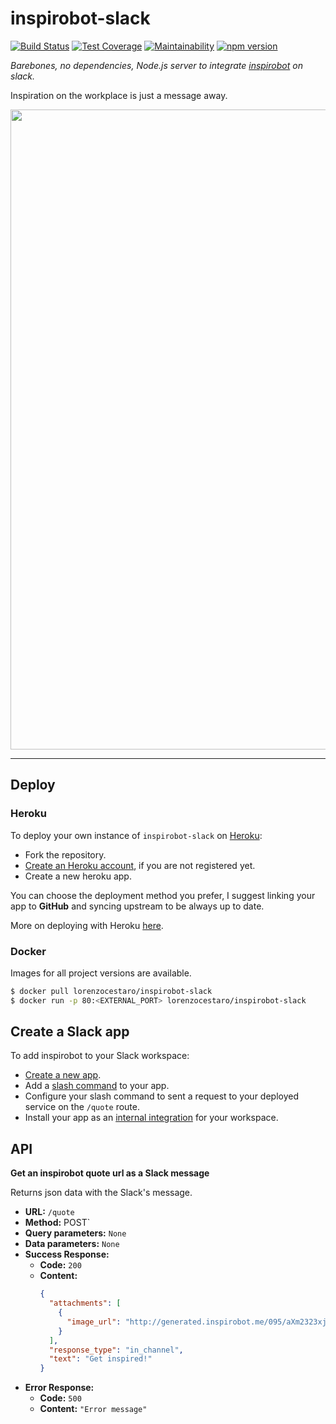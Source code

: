 # inspirobot-slack
[![Build Status](https://travis-ci.org/lorenzocestaro/inspirobot-slack.svg?branch=master)](https://travis-ci.org/lorenzocestaro/inspirobot-slack)
[![Test Coverage](https://api.codeclimate.com/v1/badges/39bc3bdb846fb0460f94/test_coverage)](https://codeclimate.com/github/lorenzocestaro/inspirobot-slack/test_coverage)
[![Maintainability](https://api.codeclimate.com/v1/badges/39bc3bdb846fb0460f94/maintainability)](https://codeclimate.com/github/lorenzocestaro/inspirobot-slack/maintainability)
[![npm version](https://badge.fury.io/js/inspirobot-slack.svg)](https://badge.fury.io/js/inspirobot-slack)

_Barebones, no dependencies, Node.js server to integrate [inspirobot](http://inspirobot.me/) on slack._

Inspiration on the workplace is just a message away.

<p align="center">
  <img src="https://github.com/lorenzocestaro/inspirobot-slack/blob/master/docs/usage-example.gif" width="1024" />
</p>

---
## Deploy
### Heroku
To deploy your own instance of `inspirobot-slack` on [Heroku](https://www.heroku.com/home):
- Fork the repository.
- [Create an Heroku account](https://signup.heroku.com/login), if you are not registered yet.
- Create a new heroku app.

You can choose the deployment method you prefer, I suggest linking your app to
__GitHub__ and syncing upstream to be always up to date.

More on deploying with Heroku [here](https://devcenter.heroku.com/categories/deployment).

### Docker
Images for all project versions are available.
```bash
$ docker pull lorenzocestaro/inspirobot-slack
$ docker run -p 80:<EXTERNAL_PORT> lorenzocestaro/inspirobot-slack
```

## Create a Slack app
To add inspirobot to your Slack workspace:
- [Create a new app](https://api.slack.com/apps?new_app=1).
- Add a [slash command](https://api.slack.com/slash-commands) to your app.
- Configure your slash command to sent a request to your deployed service on the
`/quote` route.
- Install your app as an [internal integration](https://api.slack.com/internal-integrations) for your workspace.

## API
**Get an inspirobot quote url as a Slack message**

Returns json data with the Slack's message.
- **URL:** `/quote`
- **Method:**  POST`
- **Query parameters:** `None`
- **Data parameters:** `None`
- **Success Response:**
    - **Code:** `200`
    - **Content:**
        ```json
        {
          "attachments": [
            {
              "image_url": "http://generated.inspirobot.me/095/aXm2323xjU.jpg"
            }
          ],
          "response_type": "in_channel",
          "text": "Get inspired!"
        }
        ```
-  **Error Response:**
	- **Code:** `500`
	- **Content:** `"Error message"`
